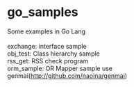 # go_samples
Some examples in Go Lang<br />
<br />
exchange:  interface sample<br />
obj_test:  Class hierarchy sample<br />
rss_get:  RSS check program<br />
orm_sample: OR Mapper sample use genmai(http://github.com/naoina/genmai)<br />

